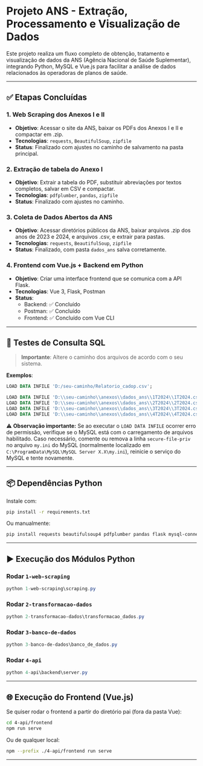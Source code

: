 # Projeto ANS - Extração, Processamento e Visualização de Dados

Este projeto realiza um fluxo completo de obtenção, tratamento e visualização de dados da ANS (Agência Nacional de Saúde Suplementar), integrando Python, MySQL e Vue.js para facilitar a análise de dados relacionados às operadoras de planos de saúde.

---

## ✅ Etapas Concluídas

### 1. Web Scraping dos Anexos I e II

- **Objetivo**: Acessar o site da ANS, baixar os PDFs dos Anexos I e II e compactar em .zip.
- **Tecnologias**: `requests`, `BeautifulSoup`, `zipfile`
- **Status**: Finalizado com ajustes no caminho de salvamento na pasta principal.

### 2. Extração de tabela do Anexo I

- **Objetivo**: Extrair a tabela do PDF, substituir abreviações por textos completos, salvar em CSV e compactar.
- **Tecnologias**: `pdfplumber`, `pandas`, `zipfile`
- **Status**: Finalizado com ajustes no caminho.

### 3. Coleta de Dados Abertos da ANS

- **Objetivo**: Acessar diretórios públicos da ANS, baixar arquivos .zip dos anos de 2023 e 2024, e arquivos .csv, e extrair para pastas.
- **Tecnologias**: `requests`, `BeautifulSoup`, `zipfile`
- **Status**: Finalizado, com pasta `dados_ans` salva corretamente.

### 4. Frontend com Vue.js + Backend em Python

- **Objetivo**: Criar uma interface frontend que se comunica com a API Flask.
- **Tecnologias**: Vue 3, Flask, Postman
- **Status**:
  - Backend: ✅ Concluído
  - Postman: ✅ Concluído
  - Frontend: ✅ Concluído com Vue CLI

---

## 🧪 Testes de Consulta SQL

> **Importante**: Altere o caminho dos arquivos de acordo com o seu sistema.

**Exemplos**:
```sql
LOAD DATA INFILE 'D:/seu-caminho/Relatorio_cadop.csv';

LOAD DATA INFILE 'D:\\seu-caminho\\anexos\\dados_ans\\1T2024\\1T2024.csv';
LOAD DATA INFILE 'D:\\seu-caminho\\anexos\\dados_ans\\2T2024\\2T2024.csv';
LOAD DATA INFILE 'D:\\seu-caminho\\anexos\\dados_ans\\3T2024\\3T2024.csv';
LOAD DATA INFILE 'D:\\seu-caminho\\anexos\\dados_ans\\4T2024\\4T2024.csv';
```

⚠️ **Observação importante:**
Se ao executar o `LOAD DATA INFILE` ocorrer erro de permissão, verifique se o MySQL está com o carregamento de arquivos habilitado. Caso necessário, comente ou remova a linha `secure-file-priv` no arquivo `my.ini` do MySQL (normalmente localizado em `C:\ProgramData\MySQL\MySQL Server X.X\my.ini`), reinicie o serviço do MySQL e tente novamente.

---

## 📦 Dependências Python

Instale com:
```bash
pip install -r requirements.txt
```

Ou manualmente:
```bash
pip install requests beautifulsoup4 pdfplumber pandas flask mysql-connector-python python-dotenv
```

---

## ▶️ Execução dos Módulos Python

### Rodar `1-web-scraping`
```powershell
python 1-web-scraping\scraping.py
```

### Rodar `2-transformacao-dados`
```powershell
python 2-transformacao-dados\transformacao_dados.py
```

### Rodar `3-banco-de-dados`
```powershell
python 3-banco-de-dados\banco_de_dados.py
```

### Rodar `4-api`
```powershell
python 4-api\backend\server.py
```

---

## 🌐 Execução do Frontend (Vue.js)

Se quiser rodar o frontend a partir do diretório pai (fora da pasta Vue):
```bash
cd 4-api/frontend
npm run serve
```

Ou de qualquer local:
```bash
npm --prefix ./4-api/frontend run serve
```

---

